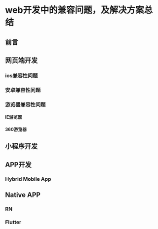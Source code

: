 # web开发中的兼容问题，及解决方案总结

## 前言

## 网页端开发

### ios兼容性问题

### 安卓兼容性问题

### 游览器兼容性问题

#### IE游览器

#### 360游览器

## 小程序开发

## APP开发

### Hybrid Mobile App

## Native APP

### RN

### Flutter

